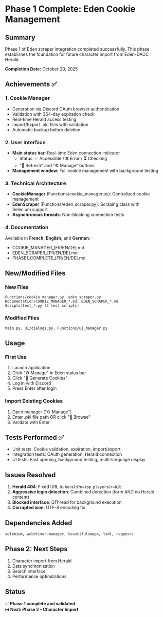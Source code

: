 # Phase 1 Complete: Eden Cookie Management

## Summary

Phase 1 of Eden scraper integration completed successfully. This phase establishes the foundation for future character import from Eden-DAOC Herald.

**Completion Date:** October 29, 2025

## Achievements ✅

### 1. Cookie Manager
- Generation via Discord OAuth browser authentication
- Validation with 364-day expiration check
- Real-time Herald access testing
- Import/Export .pkl files with validation
- Automatic backup before deletion

### 2. User Interface
- **Main status bar**: Real-time Eden connection indicator
  - Status: ✅ Accessible / ❌ Error / ⏳ Checking
  - "🔄 Refresh" and "⚙️ Manage" buttons
- **Management window**: Full cookie management with background testing

### 3. Technical Architecture
- **CookieManager** (Functions/cookie_manager.py): Centralized cookie management
- **EdenScraper** (Functions/eden_scraper.py): Scraping class with Selenium support
- **Asynchronous threads**: Non-blocking connection tests

### 4. Documentation
Available in **French**, **English**, and **German**:
- COOKIE_MANAGER_[FR/EN/DE].md
- EDEN_SCRAPER_[FR/EN/DE].md
- PHASE1_COMPLETE_[FR/EN/DE].md

## New/Modified Files

### New Files
```
Functions/cookie_manager.py, eden_scraper.py
Documentation/COOKIE_MANAGER_*.md, EDEN_SCRAPER_*.md
Scripts/test_*.py (5 test scripts)
```

### Modified Files
```
main.py, UI/dialogs.py, Functions/ui_manager.py
```

## Usage

### First Use
1. Launch application
2. Click "⚙️ Manage" in Eden status bar
3. Click "🔐 Generate Cookies"
4. Log in with Discord
5. Press Enter after login

### Import Existing Cookies
1. Open manager ("⚙️ Manage")
2. Enter .pkl file path OR click "📁 Browse"
3. Validate with Enter

## Tests Performed ✅
- Unit tests: Cookie validation, expiration, import/export
- Integration tests: OAuth generation, Herald connection
- UI tests: Fast opening, background testing, multi-language display

## Issues Resolved
1. **Herald 404**: Fixed URL to `herald?n=top_players&r=hib`
2. **Aggressive login detection**: Combined detection (form AND no Herald content)
3. **Blocked interface**: QThread for background execution
4. **Corrupted icon**: UTF-8 encoding fix

## Dependencies Added
```
selenium, webdriver-manager, beautifulsoup4, lxml, requests
```

## Phase 2: Next Steps
1. Character import from Herald
2. Data synchronization
3. Search interface
4. Performance optimizations

## Status
✅ **Phase 1 complete and validated**  
⏭️ **Next: Phase 2 - Character Import**
